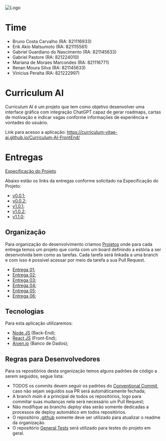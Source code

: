 ![Logo](https://github.com/user-attachments/assets/8989f9ba-53d9-4a90-8f43-c692ff20dd45)

# Time

- Bruno Costa Carvalho (RA: 821116933)
- Erik Akio Matsumoto (RA: 821115561)
- Gabriel Guardiano do Nascimento (RA: 821145633)
- Gabriel Pastore (RA: 821224010)
- Mariana de Moraes Marcondes (RA: 821116771)
- Renan Moura Silva (RA: 821145633)
- Vinicius Peralta (RA: 821222997)

# Curriculum AI

Curriculum AI é um projeto que tem como objetivo desenvolver uma interface gráfica com integração ChatGPT capaz de gerar roadmaps, cartas de motivação e indicar vagas conforme informações de experiência e vontades do usuário.

Link para acesso a aplicação: https://curriculum-vitae-ai.github.io/Curriculum-AI-FrontEnd/

# Entregas

[Especificação do Projeto](EspecificacaoProjeto.pdf)

Abaixo estão os links da entregas conforme solicitado na Especificação do Projeto:

- [v0.0.1](https://github.com/Curriculum-Vitae-AI/Curriculum-AI-FrontEnd/releases/tag/v0.0.1);
- [v0.0.2](https://github.com/Curriculum-Vitae-AI/Curriculum-AI-FrontEnd/releases/tag/v0.0.2);
- [v1.0.1](https://github.com/Curriculum-Vitae-AI/Curriculum-AI-BackEnd/releases/tag/v1.0.1);
- [v1.0.2](https://github.com/Curriculum-Vitae-AI/Curriculum-AI-BackEnd/releases/tag/v1.0.2);
- [v1.1.0](https://github.com/Curriculum-Vitae-AI/Curriculum-AI-BackEnd/releases/tag/v1.1.0);

## Organização

Para organização do desenvolvimento criamos [Projetos](https://github.com/orgs/Curriculum-Vitae-AI/projects) onde para cada entrega temos um projeto que conta com um board definindo a estória a ser desenvolvida bem como as tarefas. Cada tarefa será linkada a uma branch e com isso é possivel acessar por meio da tarefa a sua Pull Request.

- [Entrega 01](https://github.com/orgs/Curriculum-Vitae-AI/projects/2);
- [Entrega 02](https://github.com/orgs/Curriculum-Vitae-AI/projects/4);
- [Entrega 03](https://github.com/orgs/Curriculum-Vitae-AI/projects/5);
- [Entrega 04](https://github.com/orgs/Curriculum-Vitae-AI/projects/6);
- [Entrega 05](https://github.com/orgs/Curriculum-Vitae-AI/projects/7/);
- [Entrega 06](https://github.com/orgs/Curriculum-Vitae-AI/projects/8/);

## Tecnologias

Para esta aplicação utilizaremos:

- [Node JS](https://nodejs.org/pt) (Back-End);
- [React JS](https://react.dev/) (Front-End);
- [Aiven.io](https://aiven.io/) (Banco de Dados);

## Regras para Desenvolvedores

Para os repositórios desta organização temos alguns padrões de código a serem seguidos, segue lista:

- TODOS os commits devem seguir os padrões do [Conventional Commit](https://www.conventionalcommits.org/en/v1.0.0/), caso não sejam seguidos sua PR será automáticamente fechada;
- A branch _main_ é a principal de todos os repositórios, logo para commitar suas mudanças nela será necessário um Pull Request;
- Não modifique as branchs _deploy_ elas serão somente dedicadas a processos de deploy automático em todos repositórios.
- O repositório [.github](https://github.com/Curriculum-Vitae-AI/.github) somente deve ser utilizado para atualizar o readme da organização.
- O repositório [General Tests](https://github.com/Curriculum-Vitae-AI/GeneralTests) será utilizado para testes do projeto em geral.
